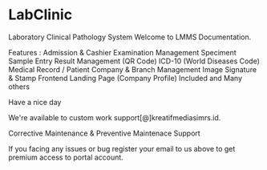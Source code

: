 # LabClinic
Laboratory Clinical Pathology System
Welcome to LMMS Documentation.

Features :
Admission & Cashier
Examination Management
Speciment Sample Entry
Result Management (QR Code)
ICD-10 (World Diseases Code)
Medical Record / Patient
Company & Branch Management
Image Signature & Stamp
Frontend Landing Page (Company Profile) Included
and Many others

Have a nice day 

We're available to custom work support[@]kreatifmediasimrs.id.

Corrective Maintenance & Preventive Maintenace Support

If you facing any issues or bug register your email to us above to get premium access to portal account.
